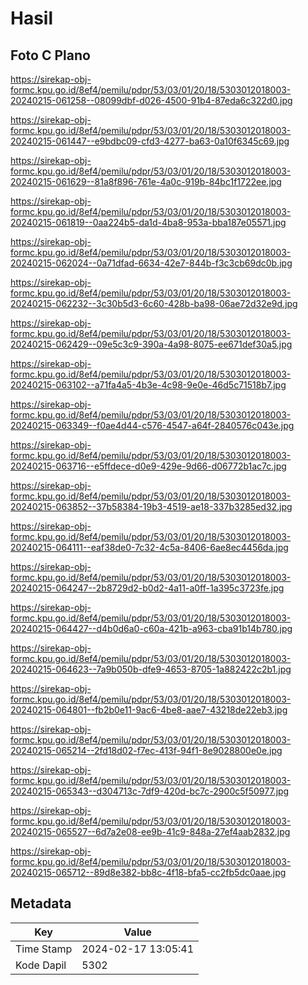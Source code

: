# Hasil

## Foto C Plano

https://sirekap-obj-formc.kpu.go.id/8ef4/pemilu/pdpr/53/03/01/20/18/5303012018003-20240215-061258--08099dbf-d026-4500-91b4-87eda6c322d0.jpg

https://sirekap-obj-formc.kpu.go.id/8ef4/pemilu/pdpr/53/03/01/20/18/5303012018003-20240215-061447--e9bdbc09-cfd3-4277-ba63-0a10f6345c69.jpg

https://sirekap-obj-formc.kpu.go.id/8ef4/pemilu/pdpr/53/03/01/20/18/5303012018003-20240215-061629--81a8f896-761e-4a0c-919b-84bc1f1722ee.jpg

https://sirekap-obj-formc.kpu.go.id/8ef4/pemilu/pdpr/53/03/01/20/18/5303012018003-20240215-061819--0aa224b5-da1d-4ba8-953a-bba187e05571.jpg

https://sirekap-obj-formc.kpu.go.id/8ef4/pemilu/pdpr/53/03/01/20/18/5303012018003-20240215-062024--0a71dfad-6634-42e7-844b-f3c3cb69dc0b.jpg

https://sirekap-obj-formc.kpu.go.id/8ef4/pemilu/pdpr/53/03/01/20/18/5303012018003-20240215-062232--3c30b5d3-6c60-428b-ba98-06ae72d32e9d.jpg

https://sirekap-obj-formc.kpu.go.id/8ef4/pemilu/pdpr/53/03/01/20/18/5303012018003-20240215-062429--09e5c3c9-390a-4a98-8075-ee671def30a5.jpg

https://sirekap-obj-formc.kpu.go.id/8ef4/pemilu/pdpr/53/03/01/20/18/5303012018003-20240215-063102--a71fa4a5-4b3e-4c98-9e0e-46d5c71518b7.jpg

https://sirekap-obj-formc.kpu.go.id/8ef4/pemilu/pdpr/53/03/01/20/18/5303012018003-20240215-063349--f0ae4d44-c576-4547-a64f-2840576c043e.jpg

https://sirekap-obj-formc.kpu.go.id/8ef4/pemilu/pdpr/53/03/01/20/18/5303012018003-20240215-063716--e5ffdece-d0e9-429e-9d66-d06772b1ac7c.jpg

https://sirekap-obj-formc.kpu.go.id/8ef4/pemilu/pdpr/53/03/01/20/18/5303012018003-20240215-063852--37b58384-19b3-4519-ae18-337b3285ed32.jpg

https://sirekap-obj-formc.kpu.go.id/8ef4/pemilu/pdpr/53/03/01/20/18/5303012018003-20240215-064111--eaf38de0-7c32-4c5a-8406-6ae8ec4456da.jpg

https://sirekap-obj-formc.kpu.go.id/8ef4/pemilu/pdpr/53/03/01/20/18/5303012018003-20240215-064247--2b8729d2-b0d2-4a11-a0ff-1a395c3723fe.jpg

https://sirekap-obj-formc.kpu.go.id/8ef4/pemilu/pdpr/53/03/01/20/18/5303012018003-20240215-064427--d4b0d6a0-c60a-421b-a963-cba91b14b780.jpg

https://sirekap-obj-formc.kpu.go.id/8ef4/pemilu/pdpr/53/03/01/20/18/5303012018003-20240215-064623--7a9b050b-dfe9-4653-8705-1a882422c2b1.jpg

https://sirekap-obj-formc.kpu.go.id/8ef4/pemilu/pdpr/53/03/01/20/18/5303012018003-20240215-064801--fb2b0e11-9ac6-4be8-aae7-43218de22eb3.jpg

https://sirekap-obj-formc.kpu.go.id/8ef4/pemilu/pdpr/53/03/01/20/18/5303012018003-20240215-065214--2fd18d02-f7ec-413f-94f1-8e9028800e0e.jpg

https://sirekap-obj-formc.kpu.go.id/8ef4/pemilu/pdpr/53/03/01/20/18/5303012018003-20240215-065343--d304713c-7df9-420d-bc7c-2900c5f50977.jpg

https://sirekap-obj-formc.kpu.go.id/8ef4/pemilu/pdpr/53/03/01/20/18/5303012018003-20240215-065527--6d7a2e08-ee9b-41c9-848a-27ef4aab2832.jpg

https://sirekap-obj-formc.kpu.go.id/8ef4/pemilu/pdpr/53/03/01/20/18/5303012018003-20240215-065712--89d8e382-bb8c-4f18-bfa5-cc2fb5dc0aae.jpg


## Metadata

| Key        | Value               |
| ---------- | ------------------- |
| Time Stamp | 2024-02-17 13:05:41 |
| Kode Dapil | 5302                |



